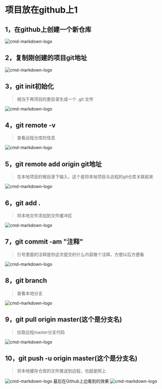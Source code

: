# 项目放在github上1

## 1，在github上创建一个新仓库
![cmd-markdown-logo](https://p1-jj.byteimg.com/tos-cn-i-t2oaga2asx/gold-user-assets/2019/10/21/16ded0940d1bd0cf~tplv-t2oaga2asx-zoom-in-crop-mark:3024:0:0:0.awebp)


## 2，复制刚创建的项目git地址
![cmd-markdown-logo](https://p1-jj.byteimg.com/tos-cn-i-t2oaga2asx/gold-user-assets/2019/10/21/16ded0c5888e282b~tplv-t2oaga2asx-zoom-in-crop-mark:3024:0:0:0.awebp)

## 3，git init初始化

> 相当于再项目的更目录生成一个 .git 文件

![cmd-markdown-logo](https://p1-jj.byteimg.com/tos-cn-i-t2oaga2asx/gold-user-assets/2019/10/21/16ded35f7a1f91fb~tplv-t2oaga2asx-zoom-in-crop-mark:3024:0:0:0.awebp)

## 4，git remote -v

> 查看远程仓库的信息

![cmd-markdown-logo](https://p1-jj.byteimg.com/tos-cn-i-t2oaga2asx/gold-user-assets/2019/10/21/16ded376019a8f9f~tplv-t2oaga2asx-zoom-in-crop-mark:3024:0:0:0.awebp)

## 5，git remote add origin git地址

> 在本地项目的根目录下输入，这个是将本地项目与远程的git仓库关联起来

![cmd-markdown-logo](https://p1-jj.byteimg.com/tos-cn-i-t2oaga2asx/gold-user-assets/2019/10/21/16ded37cd1ebf286~tplv-t2oaga2asx-zoom-in-crop-mark:3024:0:0:0.awebp)

## 6，git add .

> 将本地文件添加到文件缓冲区

![cmd-markdown-logo](https://p1-jj.byteimg.com/tos-cn-i-t2oaga2asx/gold-user-assets/2019/10/21/16ded384d93ac8c2~tplv-t2oaga2asx-zoom-in-crop-mark:3024:0:0:0.awebp)

## 7，git commit -am "注释"

> 引号里面的注释是你这次提交的什么内容做个注释，方便以后方便看

![cmd-markdown-logo](https://p1-jj.byteimg.com/tos-cn-i-t2oaga2asx/gold-user-assets/2019/10/21/16ded38962dde273~tplv-t2oaga2asx-zoom-in-crop-mark:3024:0:0:0.awebp)

## 8，git branch

> 查看本地分支

![cmd-markdown-logo](https://p1-jj.byteimg.com/tos-cn-i-t2oaga2asx/gold-user-assets/2019/10/21/16ded38e147594fd~tplv-t2oaga2asx-zoom-in-crop-mark:3024:0:0:0.awebp)

## 9，git pull origin master(这个是分支名)

> 拉取远程master分支代码

![cmd-markdown-logo](https://p1-jj.byteimg.com/tos-cn-i-t2oaga2asx/gold-user-assets/2019/10/21/16ded3931549a585~tplv-t2oaga2asx-zoom-in-crop-mark:3024:0:0:0.awebp)

## 10，git push -u origin master(这个是分支名)

> 将本地缓存仓库的文件推送到远程，也就是网上

![cmd-markdown-logo](https://p1-jj.byteimg.com/tos-cn-i-t2oaga2asx/gold-user-assets/2019/10/21/16ded39bcee28eee~tplv-t2oaga2asx-zoom-in-crop-mark:3024:0:0:0.awebp)
最后在Github上边看到的效果
![cmd-markdown-logo](https://p1-jj.byteimg.com/tos-cn-i-t2oaga2asx/gold-user-assets/2019/10/21/16ded3a82a731b9e~tplv-t2oaga2asx-zoom-in-crop-mark:3024:0:0:0.awebp)
